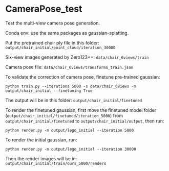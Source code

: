 # CameraPose_test
Test the multi-view camera pose generation.

Conda env: use the same packages as gaussian-splatting.

Put the pretrained chair ply file in this folder:
`output/chair_initial/point_cloud/iteration_30000`

Six-view images generated by Zero123++:
`data/chair_6views/train`

Camera pose file:
`data/chair_6views/transforms_train.json`

To validate the correction of camera pose, finetune pre-trained gaussian:

``python train.py --iterations 5000 -s data/chair_6views -m output/chair_initial --finetuning True``

The output will be in this folder: `output/chair_initial/finetuned`

To render the finetuned gaussian, first move the finetuned model folder (`output/chair_initial/finetuned/iteration_5000`) from `output/chair_initial/finetuned` to `output/chair_initial/output`, then run:

``python render.py -m output/lego_initial --iteration 5000``

To render the initial gaussian, run:

``python render.py -m output/lego_initial --iteration 30000``

Then the render images will be in:
`output/chair_initial/train/ours_5000/renders`
